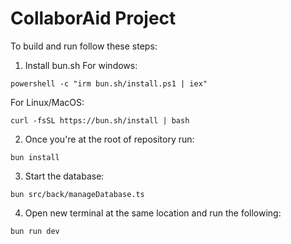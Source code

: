 # CollaborAid Project

To build and run follow these steps:

1. Install bun.sh
For windows:

`powershell -c "irm bun.sh/install.ps1 | iex"`

For Linux/MacOS:

`curl -fsSL https://bun.sh/install | bash`

2. Once you're at the root of repository run:

`bun install`

3. Start the database:

`bun src/back/manageDatabase.ts`

4. Open new terminal at the same location and run the following:

`bun run dev`